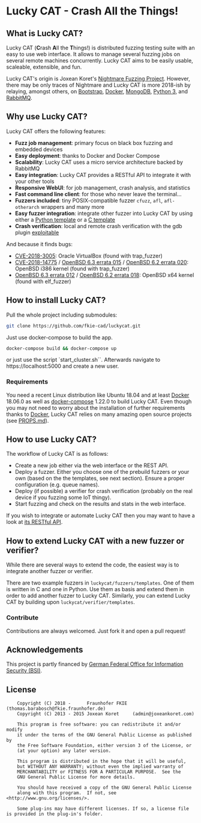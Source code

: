 # Lucky CAT - Crash All the Things!

## What is Lucky CAT?

Lucky CAT (**C**rash **A**ll the **T**hings!) is distributed fuzzing testing suite with an easy to use web interface. It allows to manage several fuzzing jobs on several remote machines concurrently. Lucky CAT aims to be easily usable, scaleable, extensible, and fun.

Lucky CAT's origin is Joxean Koret's [Nightmare Fuzzing Project](https://github.com/joxeankoret/nightmare). However, there may be only traces of Nightmare and Lucky CAT is more 2018-ish by relaying, amongst others, on [Bootstrap](https://github.com/twbs/bootstrap), [Docker](https://www.docker.com), [MongoDB](https://www.mongodb.com), [Python 3](https://www.python.org/), and [RabbitMQ](https://github.com/rabbitmq).

## Why use Lucky CAT?

Lucky CAT offers the following features:
- **Fuzz job management**: primary focus on black box fuzzing and embedded devices
- **Easy deployment**: thanks to Docker and Docker Compose
- **Scalability**: Lucky CAT uses a micro service architecture backed by RabbitMQ
- **Easy integration**: Lucky CAT provides a RESTful API to integrate it with your other tools
- **Responsive WebUI**: for job management, crash analysis, and statistics 
- **Fast command line client**: for those who never leave the terminal...
- **Fuzzers included**:  tiny POSIX-compatible fuzzer `cfuzz`, `afl`, `afl-otherarch` wrappers and many more
- **Easy fuzzer integration**: integrate other fuzzer into Lucky CAT by using either a [Python template](luckycat/fuzzers/templates/python/) or a [C template](luckycat/fuzzers/templates/c/) 
- **Crash verification**: local and remote crash verification with the gdb plugin [exploitable](https://github.com/jfoote/exploitable)

And because it finds bugs:

- [CVE-2018-3005](https://cve.mitre.org/cgi-bin/cvename.cgi?name=2018-3005): Oracle VirtualBox (found with trap_fuzzer)
- [CVE-2018-14775](https://cve.mitre.org/cgi-bin/cvename.cgi?name=2018-14775) / [OpenBSD 6.3 errata 015](https://ftp.openbsd.org/pub/OpenBSD/patches/6.3/common/015_ioport.patch.sig) / [OpenBSD 6.2 errata 020](https://ftp.openbsd.org/pub/OpenBSD/patches/6.2/common/020_ioport.patch.sig): OpenBSD i386 kernel (found with trap_fuzzer)
- [OpenBSD 6.3 errata 012](https://ftp.openbsd.org/pub/OpenBSD/patches/6.3/common/012_execsize.patch.sig) / [OpenBSD 6.2 errata 018](https://ftp.openbsd.org/pub/OpenBSD/patches/6.2/common/018_execsize.patch.sig): OpenBSD x64 kernel (found with elf_fuzzer)


## How to install Lucky CAT?

Pull the whole project including submodules:
``` bash
git clone https://github.com/fkie-cad/luckycat.git
```
Just use docker-compose to build the app.
``` bash
docker-compose build && docker-compose up
```
or just use the script `start_cluster.sh``. Afterwards navigate to https://localhost:5000 and create a new user.

### Requirements

You need a recent Linux distribution like Ubuntu 18.04 and at least [Docker](https://www.docker.com) 18.06.0 as well as [docker-compose](https://github.com/docker/compose) 1.22.0 to build Lucky CAT. Even though you may not need to worry about the installation of further requirements thanks to [Docker](https://github.com/docker), Lucky CAT relies on many amazing open source projects (see [PROPS.md](PROPS.md)).

## How to use Lucky CAT?

The workflow of Lucky CAT is as follows:
- Create a new job either via the web interface or the REST API.
- Deploy a fuzzer. Either you choose one of the prebuild fuzzers or your own (based on the the templates, see next section). Ensure a proper configuration (e.g. queue names).
- Deploy (if possible) a verifier for crash verification (probably on the real device if you fuzzing some IoT thingy).
- Start fuzzing and check on the results and stats in the web interface.

If you wish to integrate or automate Lucky CAT then you may want to have a look at [its RESTful API](doc/rest_api.md).

## How to extend Lucky CAT with a new fuzzer or verifier?

While there are several ways to extend the code, the easiest way is to integrate another fuzzer or verifier.

There are two example fuzzers in `luckycat/fuzzers/templates`. One of them is written in C and one in Python. Use them as basis and extend them in order to add another fuzzer to Lucky CAT.
Similarly, you can extend Lucky CAT by building upon `luckycat/verifier/templates`.

### Contribute

Contributions are always welcomed. Just fork it and open a pull request!

## Acknowledgements

This project is partly financed by [German Federal Office for Information Security (BSI)](https://www.bsi.bund.de).

## License

``` 
    Copyright (C) 2018 -      Fraunhofer FKIE  (thomas.barabosch@fkie.fraunhofer.de)
    Copyright (C) 2013 - 2015 Joxean Koret     (admin@joxeankoret.com)

    This program is free software: you can redistribute it and/or modify
    it under the terms of the GNU General Public License as published by
    the Free Software Foundation, either version 3 of the License, or
    (at your option) any later version.

    This program is distributed in the hope that it will be useful,
    but WITHOUT ANY WARRANTY; without even the implied warranty of
    MERCHANTABILITY or FITNESS FOR A PARTICULAR PURPOSE.  See the
    GNU General Public License for more details.

    You should have received a copy of the GNU General Public License
    along with this program.  If not, see <http://www.gnu.org/licenses/>.
    
    Some plug-ins may have different licenses. If so, a license file is provided in the plug-in's folder.
```
